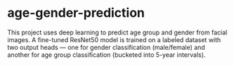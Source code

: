 # age-gender-prediction
This project uses deep learning to predict age group and gender from facial images. A fine-tuned ResNet50 model is trained on a labeled dataset with two output heads — one for gender classification (male/female) and another for age group classification (bucketed into 5-year intervals).
